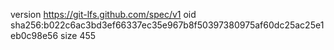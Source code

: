 version https://git-lfs.github.com/spec/v1
oid sha256:b022c6ac3bd3ef66337ec35e967b8f50397380975af60dc25ac25e1eb0c98e56
size 455
